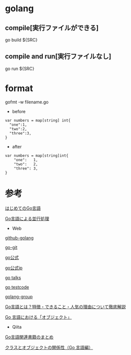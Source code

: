 # golang

## compile[実行ファイルができる]

go build ${SRC}

## compile and run[実行ファイルなし]

go run ${SRC}

# format

gofmt -w filename.go

- before
```
var numbers = map[string] int{
  "one":1,
  "two":2,
  "three":3,
}
```

- after

```
var numbers = map[string]int{
	"one":   1,
	"two":   2,
	"three": 3,
}
```

# 参考

[はじめてのGo言語](https://www.kohgakusha.co.jp/books/detail/978-4-7775-1559-2)

[Go言語による並行処理](https://www.oreilly.co.jp/books/9784873118468/)

- Web

[github-golang](https://github.com/golang)

[go-git](https://go.googlesource.com/go)

[go公式](http://golang.org)

[go公式jp](http://golang.jp)

[go talks](https://talks.golang.org)

[go testcode](https://play.golang.org)

[golang-group](https://groups.google.com/forum/#!forum/golang-nuts)

[Go言語とは？特徴・できること・人気の理由について徹底解説](https://tech-camp.in/note/technology/49655/)

[Go 言語における「オブジェクト」](https://text.baldanders.info/golang/object-oriented-programming/)


- Qiita

[Go言語関連書籍のまとめ](https://qiita.com/yoskeoka/items/d07b60f755e8a9b30ccf)

[クラスとオブジェクトの関係性（Go 言語編）](https://qiita.com/spiegel-im-spiegel/items/2da5e5902aa2cb6d9e30)
